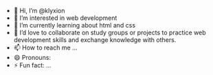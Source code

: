 - 👋 Hi, I’m @klyxion
- 👀 I’m interested in web development 
- 🌱 I’m currently learning about html and css
- 💞️ I’d love to collaborate on study groups or projects to practice web development skills and exchange knowledge with others.
- 📫 How to reach me ...
- 😄 Pronouns: 
- ⚡ Fun fact: ...

<!---
klyxion/klyxion is a ✨ special ✨ repository because its `README.md` (this file) appears on your GitHub profile.
You can click the Preview link to take a look at your changes.
--->
